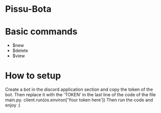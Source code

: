 # Pissu-Bota

# Basic commands
  - $new
  - $delete
  - $view
# How to setup
 Create a bot in the discord application section and copy the token of the bot. Then replace it with the 'TOKEN' in the last line of the code of the file main.py.
 client.run(os.environ['Your token here'])
 Then run the code and enjoy :)
